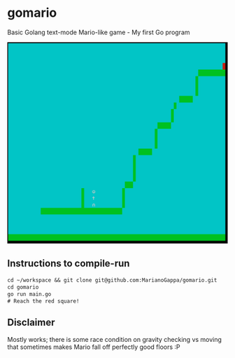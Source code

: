 # gomario
Basic Golang text-mode Mario-like game - My first Go program

![Screenshot](screenshot.png?raw=true)

## Instructions to compile-run
```
cd ~/workspace && git clone git@github.com:MarianoGappa/gomario.git
cd gomario
go run main.go
# Reach the red square!
```

## Disclaimer
Mostly works; there is some race condition on gravity checking vs moving that sometimes makes Mario fall off perfectly good floors :P
